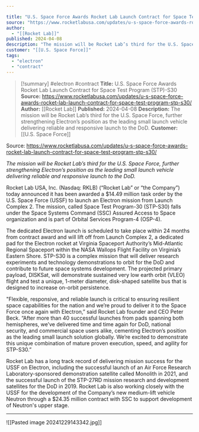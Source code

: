 ```yaml
---

title: "U.S. Space Force Awards Rocket Lab Launch Contract for Space Test Program (STP)-S30 "
source: "https://www.rocketlabusa.com/updates/u-s-space-force-awards-rocket-lab-launch-contract-for-space-test-program-stp-s30/"
author:
  - "[[Rocket Lab]]"
published: 2024-04-08
description: "The mission will be Rocket Lab’s third for the U.S. Space Force, further strengthening Electron’s position as the leading small launch vehicle delivering reliable and responsive launch to the DoD."
customer: "[[U.S. Space Force]]"
tags:
  - "electron"
  - "contract"
---
```

>[!summary]
#electron #contract
**Title:** U.S. Space Force Awards Rocket Lab Launch Contract for Space Test Program (STP)-S30 
**Source:** https://www.rocketlabusa.com/updates/u-s-space-force-awards-rocket-lab-launch-contract-for-space-test-program-stp-s30/
**Author:** [[Rocket Lab]]
**Published:** 2024-04-08
**Description:** The mission will be Rocket Lab’s third for the U.S. Space Force, further strengthening Electron’s position as the leading small launch vehicle delivering reliable and responsive launch to the DoD.
**Customer:** [[U.S. Space Force]]

Source: https://www.rocketlabusa.com/updates/u-s-space-force-awards-rocket-lab-launch-contract-for-space-test-program-stp-s30/

*The mission will be Rocket Lab’s third for the U.S. Space Force, further strengthening Electron’s position as the leading small launch vehicle delivering reliable and responsive launch to the DoD.*

Rocket Lab USA, Inc. (Nasdaq: RKLB) (“Rocket Lab” or “the Company”) today announced it has been awarded a $14.49 million task order by the U.S. Space Force (USSF) to launch an Electron mission from Launch Complex 2. The mission, called Space Test Program-30 (STP-S30) falls under the Space Systems Command (SSC) Assured Access to Space organization and is part of Orbital Services Program-4 (OSP-4).

The dedicated Electron launch is scheduled to take place within 24 months from contract award and will lift off from Launch Complex 2, a dedicated pad for the Electron rocket at Virginia Spaceport Authority’s Mid-Atlantic Regional Spaceport within the NASA Wallops Flight Facility on Virginia’s Eastern Shore. STP-S30 is a complex mission that will deliver research experiments and technology demonstrations to orbit for the DoD and contribute to future space systems development. The projected primary payload, DISKSat, will demonstrate sustained very low earth orbit (VLEO) flight and test a unique, 1-meter diameter, disk-shaped satellite bus that is designed to increase on-orbit persistence.

"Flexible, responsive, and reliable launch is critical to ensuring resilient space capabilities for the nation and we’re proud to deliver it to the Space Force once again with Electron,” said Rocket Lab founder and CEO Peter Beck. “After more than 40 successful launches from pads spanning both hemispheres, we’ve delivered time and time again for DoD, national security, and commercial space users alike, cementing Electron’s position as the leading small launch solution globally. We’re excited to demonstrate this unique combination of mature proven execution, speed, and agility for STP-S30.”

Rocket Lab has a long track record of delivering mission success for the USSF on Electron, including the successful launch of an Air Force Research Laboratory-sponsored demonstration satellite called Monolith in 2021, and the successful launch of the STP-27RD mission research and development satellites for the DoD in 2019. Rocket Lab is also working closely with the USSF for the development of the Company’s new medium-lift vehicle Neutron through a $24.35 million contract with SSC to support development of Neutron's upper stage.

---

![[Pasted image 20241229143342.jpg]]